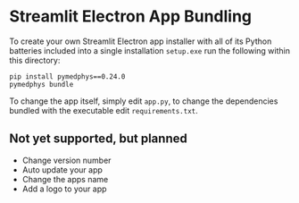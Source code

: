 # Streamlit Electron App Bundling

To create your own Streamlit Electron app installer with all of its Python
batteries included into a single installation `setup.exe` run the following
within this directory:

```
pip install pymedphys==0.24.0
pymedphys bundle
```

To change the app itself, simply edit `app.py`, to change the dependencies
bundled with the executable edit `requirements.txt`.

## Not yet supported, but planned

* Change version number
* Auto update your app
* Change the apps name
* Add a logo to your app
